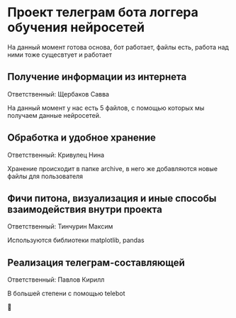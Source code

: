 # Проект телеграм бота логгера обучения нейросетей

На данный момент готова основа, бот работает, файлы есть, работа над ними тоже сущесвтует и работает

## Получение информации из интернета

Ответственный: Щербаков Савва

На данный момент у нас есть 5 файлов, с помощью которых мы получаем данные нейросетей.

## Обработка и удобное хранение

Ответственный: Кривулец Нина

Хранение происходит в папке archive, в него же добавляются новые файлы для пользователя

## Фичи питона, визуализация и иные способы взаимодействия внутри проекта

Ответственный: Тинчурин Максим

Используются библиотеки matplotlib, pandas

## Реализация телеграм-составляющей

Ответственный: Павлов Кирилл

В большей степени с помощью telebot

🐍
